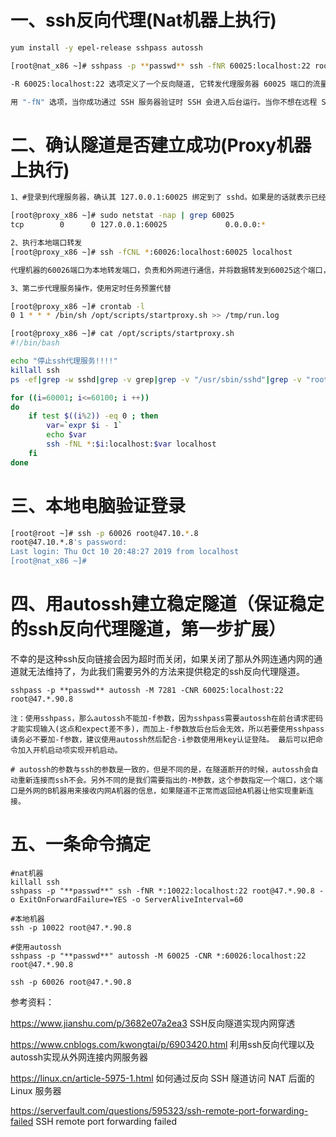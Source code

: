 # 一、ssh反向代理(Nat机器上执行)
```bash
yum install -y epel-release sshpass autossh

[root@nat_x86 ~]# sshpass -p **passwd** ssh -fNR 60025:localhost:22 root@47.*.90.8 -o ExitOnForwardFailure=YES -o ServerAliveInterval=60

-R 60025:localhost:22 选项定义了一个反向隧道, 它转发代理服务器 60025 端口的流量到Nat服务器的 22 号端口

用 "-fN" 选项，当你成功通过 SSH 服务器验证时 SSH 会进入后台运行。当你不想在远程 SSH 服务器执行任何命令，就像我们的例子中只想转发端口的时候非常有用。
```
# 二、确认隧道是否建立成功(Proxy机器上执行)
```bash
1、#登录到代理服务器，确认其 127.0.0.1:60025 绑定到了 sshd。如果是的话就表示已经正确设置了反向隧道。

[root@proxy_x86 ~]# sudo netstat -nap | grep 60025
tcp        0      0 127.0.0.1:60025             0.0.0.0:*                   LISTEN      22026/sshd  

2、执行本地端口转发
[root@proxy_x86 ~]# ssh -fCNL *:60026:localhost:60025 localhost

代理机器的60026端口为本地转发端口，负责和外网进行通信，并将数据转发到60025这个端口，实现了可以从其他机器访问的功能。同时，*号表示可以接受任何IP的访问。

3、第二步代理服务操作，使用定时任务预置代替

[root@proxy_x86 ~]# crontab -l
0 1 * * * /bin/sh /opt/scripts/startproxy.sh >> /tmp/run.log

[root@proxy_x86 ~]# cat /opt/scripts/startproxy.sh
#!/bin/bash

echo "停止ssh代理服务!!!!"
killall ssh
ps -ef|grep -w sshd|grep -v grep|grep -v "/usr/sbin/sshd"|grep -v "root@pts"|awk '{print $2}'|xargs kill -9

for ((i=60001; i<=60100; i ++))
do
    if test $((i%2)) -eq 0 ; then
        var=`expr $i - 1`
        echo $var
        ssh -fNL *:$i:localhost:$var localhost
    fi
done
```

# 三、本地电脑验证登录
```bash
[root@root ~]# ssh -p 60026 root@47.10.*.8
root@47.10.*.8's password:
Last login: Thu Oct 10 20:48:27 2019 from localhost
[root@nat_x86 ~]#
```

# 四、用autossh建立稳定隧道（保证稳定的ssh反向代理隧道，第一步扩展）

不幸的是这种ssh反向链接会因为超时而关闭，如果关闭了那从外网连通内网的通道就无法维持了，为此我们需要另外的方法来提供稳定的ssh反向代理隧道。

```
sshpass -p **passwd** autossh -M 7281 -CNR 60025:localhost:22 root@47.*.90.8

注：使用sshpass，那么autossh不能加-f参数，因为sshpass需要autossh在前台请求密码才能实现输入(这点和expect差不多)，而加上-f参数放后台后会无效，所以若要使用sshpass请务必不要加-f参数，建议使用autossh然后配合-i参数使用用key认证登陆。 最后可以把命令加入开机启动项实现开机启动。

# autossh的参数与ssh的参数是一致的，但是不同的是，在隧道断开的时候，autossh会自动重新连接而ssh不会。另外不同的是我们需要指出的-M参数，这个参数指定一个端口，这个端口是外网的B机器用来接收内网A机器的信息，如果隧道不正常而返回给A机器让他实现重新连接。
```
# 五、一条命令搞定
```
#nat机器
killall ssh
sshpass -p "**passwd**" ssh -fNR *:10022:localhost:22 root@47.*.90.8 -o ExitOnForwardFailure=YES -o ServerAliveInterval=60

#本地机器
ssh -p 10022 root@47.*.90.8

#使用autossh
sshpass -p "**passwd**" autossh -M 60025 -CNR *:60026:localhost:22 root@47.*.90.8

ssh -p 60026 root@47.*.90.8
```


参考资料：

https://www.jianshu.com/p/3682e07a2ea3  SSH反向隧道实现内网穿透

https://www.cnblogs.com/kwongtai/p/6903420.html  利用ssh反向代理以及autossh实现从外网连接内网服务器

https://linux.cn/article-5975-1.html  如何通过反向 SSH 隧道访问 NAT 后面的 Linux 服务器

https://serverfault.com/questions/595323/ssh-remote-port-forwarding-failed    SSH remote port forwarding failed

